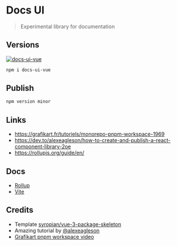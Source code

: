 # Docs UI

> Experimental library for documentation

## Versions

[![docs-ui-vue](https://img.shields.io/npm/v/@ewilan-riviere/docs-ui-vue.svg?style=flat-square&color=4FC08D&logo=vue.js&logoColor=ffffff&label=docs-ui-vue)](https://www.npmjs.com/package/@ewilan-riviere/docs-ui-vue)

```bash
npm i docs-ui-vue
```

## Publish

```bash
npm version minor
```

## Links

- <https://grafikart.fr/tutoriels/monorepo-pnpm-workspace-1969>
- <https://dev.to/alexeagleson/how-to-create-and-publish-a-react-component-library-2oe>
- <https://rollupjs.org/guide/en/>

## Docs

- [Rollup](https://github.com/rollup/rollup)
- [Vite](https://vitejs.dev)

## Credits

- Template [syropian/vue-3-package-skeleton](https://github.com/syropian/vue-3-package-skeleton)
- Amazing tutorial by [@alexeagleson](https://dev.to/alexeagleson/how-to-create-and-publish-a-react-component-library-2oe)
- [Grafikart pnpm workspace video](https://grafikart.fr/tutoriels/monorepo-pnpm-workspace-1969)
